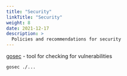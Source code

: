 ```yaml
---
title: "Security"
linkTitle: "Security"
weight: 8
date: 2021-12-17
description: >
  Policies and recommendations for security 
---
```


[gosec](https://github.com/securego/gosec) - tool for checking for vulnerabilities 


``` golang
gosec ./...
```
